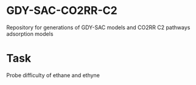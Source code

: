 # GDY-SAC-CO2RR-C2
Repository for generations of GDY-SAC models and CO2RR C2 pathways adsorption models

# Task
Probe difficulty of ethane and ethyne
